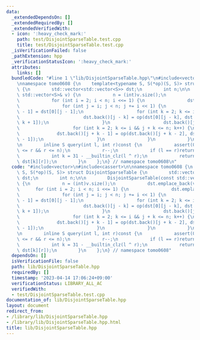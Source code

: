 ```yaml
---
data:
  _extendedDependsOn: []
  _extendedRequiredBy: []
  _extendedVerifiedWith:
  - icon: ':heavy_check_mark:'
    path: test/DisjointSparseTable.test.cpp
    title: test/DisjointSparseTable.test.cpp
  _isVerificationFailed: false
  _pathExtension: hpp
  _verificationStatusIcon: ':heavy_check_mark:'
  attributes:
    links: []
  bundledCode: "#line 1 \"lib/DisjointSparseTable.hpp\"\n#include<vector>\n#include<cassert>\n\
    \nnamespace tomo0608 {\n    template<typename S, S(*op)(S, S)> struct DisjointSparseTable\
    \ {\n        std::vector<std::vector<S>> dst;\n        int n;\n\n        DisjointSparseTable(const\
    \ std::vector<S>& v) {\n            n = (int)v.size();\n            dst.emplace_back(v);\n\
    \            for (int i = 2; i < n; i <<= 1) {\n                dst.emplace_back(std::vector<S>(n));\n\
    \                for (int j = i; j < n; j += i << 1) {\n                    dst.back()[j\
    \ - 1] = dst[0][j - 1];\n                    for (int k = 2; k <= i; k++) {\n\
    \                        dst.back()[j - k] = op(dst[0][j - k], dst.back()[j -\
    \ k + 1]);\n                    }\n                    dst.back()[j] = dst[0][j];\n\
    \                    for (int k = 2; k <= i && j + k <= n; k++) {\n          \
    \              dst.back()[j + k - 1] = op(dst.back()[j + k - 2], dst[0][j + k\
    \ - 1]);\n                    }\n                }\n            }\n        }\n\
    \n        inline S query(int l, int r)const {\n            assert(0 <= l && l\
    \ <= r && r <= n);\n            r--;\n            if (l == r)return dst[0][l];\n\
    \            int k = 31 - __builtin_clz(l ^ r);\n            return op(dst[k][l],\
    \ dst[k][r]);\n        }\n    };\n} // namespace tomo0608\n"
  code: "#include<vector>\n#include<cassert>\n\nnamespace tomo0608 {\n    template<typename\
    \ S, S(*op)(S, S)> struct DisjointSparseTable {\n        std::vector<std::vector<S>>\
    \ dst;\n        int n;\n\n        DisjointSparseTable(const std::vector<S>& v)\
    \ {\n            n = (int)v.size();\n            dst.emplace_back(v);\n      \
    \      for (int i = 2; i < n; i <<= 1) {\n                dst.emplace_back(std::vector<S>(n));\n\
    \                for (int j = i; j < n; j += i << 1) {\n                    dst.back()[j\
    \ - 1] = dst[0][j - 1];\n                    for (int k = 2; k <= i; k++) {\n\
    \                        dst.back()[j - k] = op(dst[0][j - k], dst.back()[j -\
    \ k + 1]);\n                    }\n                    dst.back()[j] = dst[0][j];\n\
    \                    for (int k = 2; k <= i && j + k <= n; k++) {\n          \
    \              dst.back()[j + k - 1] = op(dst.back()[j + k - 2], dst[0][j + k\
    \ - 1]);\n                    }\n                }\n            }\n        }\n\
    \n        inline S query(int l, int r)const {\n            assert(0 <= l && l\
    \ <= r && r <= n);\n            r--;\n            if (l == r)return dst[0][l];\n\
    \            int k = 31 - __builtin_clz(l ^ r);\n            return op(dst[k][l],\
    \ dst[k][r]);\n        }\n    };\n} // namespace tomo0608"
  dependsOn: []
  isVerificationFile: false
  path: lib/DisjointSparseTable.hpp
  requiredBy: []
  timestamp: '2023-04-14 17:06:24+09:00'
  verificationStatus: LIBRARY_ALL_AC
  verifiedWith:
  - test/DisjointSparseTable.test.cpp
documentation_of: lib/DisjointSparseTable.hpp
layout: document
redirect_from:
- /library/lib/DisjointSparseTable.hpp
- /library/lib/DisjointSparseTable.hpp.html
title: lib/DisjointSparseTable.hpp
---
```

